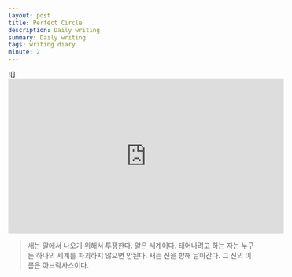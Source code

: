 ```yaml
---
layout: post
title: Perfect Circle
description: Daily writing
summary: Daily writing
tags: writing diary
minute: 2
---
```


![]<iframe width="560" height="315" src="https://www.youtube.com/embed/lX8QVBl-ZG0&t=10s" frameborder="0" allowfullscreen></iframe>


>새는 알에서 나오기 위해서 투쟁한다. 알은 세계이다. 태어나려고 하는 자는 누구든 하나의 세계를 파괴하지 않으면 안된다. 새는 신을 향해 날아간다. 그 신의 이름은 아브락사스이다.


